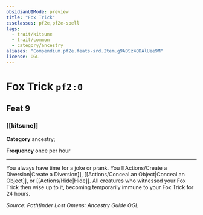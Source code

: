 ```yaml
---
obsidianUIMode: preview
title: "Fox Trick"
cssclasses: pf2e,pf2e-spell
tags:
  - trait/kitsune
  - trait/common
  - category/ancestry
aliases: "Compendium.pf2e.feats-srd.Item.g9AOSz4QDAlUee9M"
license: OGL
---
```

# Fox Trick `pf2:0`
## Feat 9
### [[kitsune]]

**Category** ancestry; 




**Frequency** once per hour

* * *

You always have time for a joke or prank. You [[Actions/Create a Diversion|Create a Diversion]], [[Actions/Conceal an Object|Conceal an Object]], or [[Actions/Hide|Hide]]. All creatures who witnessed your Fox Trick then wise up to it, becoming temporarily immune to your Fox Trick for 24 hours.

*Source: Pathfinder Lost Omens: Ancestry Guide*
*OGL*